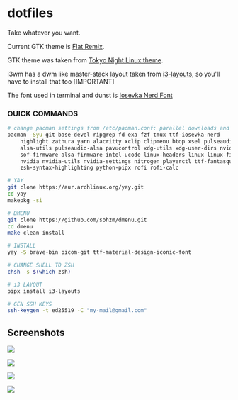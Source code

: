 # dotfiles

Take whatever you want.

Current GTK theme is [Flat Remix](https://github.com/daniruiz/flat-remix-gtk).

GTK theme was taken from [Tokyo Night Linux theme](https://github.com/koiosdev/Tokyo-Night-Linux).

i3wm has a dwm like master-stack layout taken from [i3-layouts](https://github.com/eliep/i3-layouts), so you'll have to install that too [IMPORTANT]

The font used in terminal and dunst is [Iosevka Nerd Font](https://github.com/ryanoasis/nerd-fonts/tree/master/patched-fonts/Iosevka)

### OUICK COMMANDS

```sh
# change pacman settings from /etc/pacman.conf: parallel downloads and color
pacman -Syu git base-devel ripgrep fd exa fzf tmux ttf-iosevka-nerd             \
    highlight zathura yarn alacritty xclip clipmenu btop xsel pulseaudio        \
    alsa-utils pulseaudio-alsa pavucontrol xdg-utils xdg-user-dirs nvidia-prime \
    sof-firmware alsa-firmware intel-ucode linux-headers linux linux-firmware   \
    nvidia nvidia-utils nvidia-settings nitrogen playerctl ttf-fantasque-nerd   \
    zsh-syntax-highlighting python-pipx rofi rofi-calc

# YAY
git clone https://aur.archlinux.org/yay.git
cd yay
makepkg -si

# DMENU
git clone https://github.com/sohzm/dmenu.git
cd dmenu
make clean install

# INSTALL
yay -S brave-bin picom-git ttf-material-design-iconic-font

# CHANGE SHELL TO ZSH
chsh -s $(which zsh)

# i3 LAYOUT
pipx install i3-layouts

# GEN SSH KEYS
ssh-keygen -t ed25519 -C "my-mail@gmail.com"
```

## Screenshots

![](https://github.com/sz47/dotfiles/blob/main/screenshots/a.png)

![](https://github.com/sz47/dotfiles/blob/main/screenshots/b.png)

![](https://github.com/sz47/dotfiles/blob/main/screenshots/c.png)

![](https://github.com/sz47/dotfiles/blob/main/screenshots/d.png)
